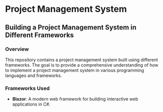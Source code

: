 # Project Management System
## Building a Project Management System in Different Frameworks

### Overview
This repository contains a project management system built using different frameworks. The goal is to provide a comprehensive understanding of how to implement a project management system in various programming languages and frameworks.

### Frameworks Used
- **Blazor**: A modern web framework for building interactive web applications in C#.
